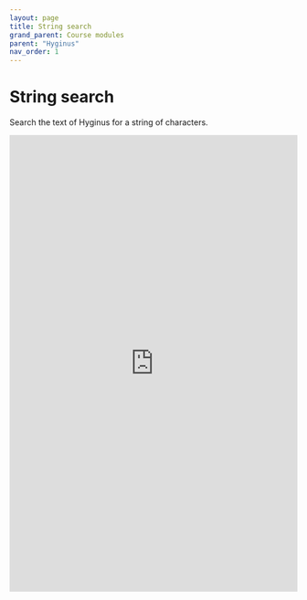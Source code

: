 ```yaml
---
layout: page
title: String search
grand_parent: Course modules
parent: "Hyginus"
nav_order: 1
---
```



# String search


Search the text of Hyginus for a string of characters.

<iframe width="100%" height="800" frameborder="0"
  src="https://observablehq.com/embed/@neelsmith/live-search-hyginus-fabulae?cell=viewof+term&cell=viewof+maxPassages&cell=resultheading&cell=passagedisplay&cell=hl&cell=css"></iframe>
